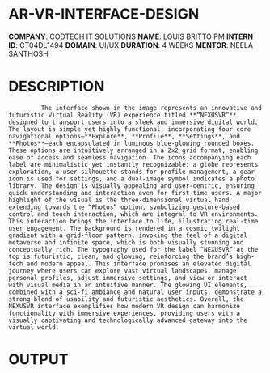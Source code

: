 # AR-VR-INTERFACE-DESIGN
**COMPANY**: CODTECH IT SOLUTIONS
**NAME**: LOUIS BRITTO PM
**INTERN ID**: CT04DL1494
**DOMAIN**: UI/UX
**DURATION**: 4 WEEKS 
**MENTOR**: NEELA SANTHOSH
# DESCRIPTION
             The interface shown in the image represents an innovative and futuristic Virtual Reality (VR) experience titled **“NEXUSVR”**, designed to transport users into a sleek and immersive digital world. The layout is simple yet highly functional, incorporating four core navigational options—**Explore**, **Profile**, **Settings**, and **Photos**—each encapsulated in luminous blue-glowing rounded boxes. These options are intuitively arranged in a 2x2 grid format, enabling ease of access and seamless navigation. The icons accompanying each label are minimalistic yet instantly recognizable: a globe represents exploration, a user silhouette stands for profile management, a gear icon is used for settings, and a dual-image symbol indicates a photo library. The design is visually appealing and user-centric, ensuring quick understanding and interaction even for first-time users. A major highlight of the visual is the three-dimensional virtual hand extending towards the “Photos” option, symbolizing gesture-based control and touch interaction, which are integral to VR environments. This interaction brings the interface to life, illustrating real-time user engagement. The background is rendered in a cosmic twilight gradient with a grid-floor pattern, invoking the feel of a digital metaverse and infinite space, which is both visually stunning and conceptually rich. The typography used for the label “NEXUSVR” at the top is futuristic, clean, and glowing, reinforcing the brand’s high-tech and modern appeal. This interface promises an elevated digital journey where users can explore vast virtual landscapes, manage personal profiles, adjust immersive settings, and view or interact with visual media in an intuitive manner. The glowing UI elements, combined with a sci-fi ambiance and natural user inputs, demonstrate a strong blend of usability and futuristic aesthetics. Overall, the NEXUSVR interface exemplifies how modern VR design can harmonize functionality with immersive experiences, providing users with a visually captivating and technologically advanced gateway into the virtual world.
# OUTPUT


